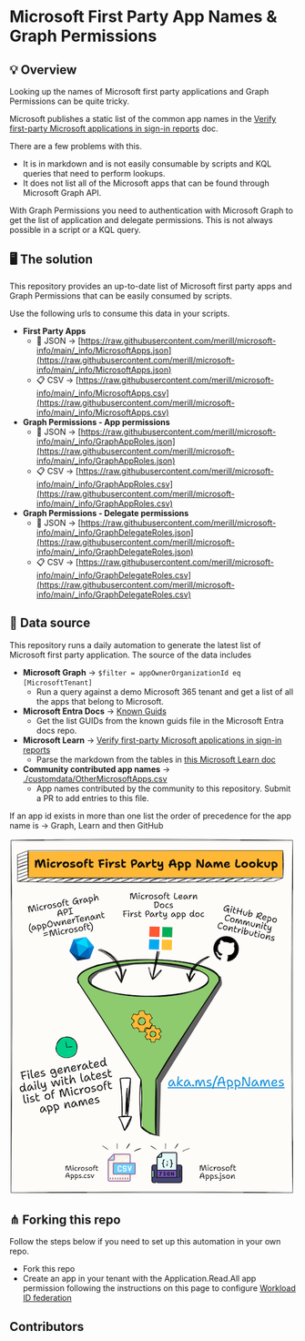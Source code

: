 # Microsoft First Party App Names & Graph Permissions

## 💡 Overview

Looking up the names of Microsoft first party applications and Graph Permissions can be quite tricky.

Microsoft publishes a static list of the common app names in the [Verify first-party Microsoft applications in sign-in reports](https://learn.microsoft.com/troubleshoot/azure/active-directory/verify-first-party-apps-sign-in) doc.

There are a few problems with this.

* It is in markdown and is not easily consumable by scripts and KQL queries that need to perform lookups.
* It does not list all of the Microsoft apps that can be found through Microsoft Graph API.

With Graph Permissions you need to authentication with Microsoft Graph to get the list of application and delegate permissions. This is not always possible in a script or a KQL query.

## 🖥️ The solution

This repository provides an up-to-date list of Microsoft first party apps and Graph Permissions that can be easily consumed by scripts.

Use the following urls to consume this data in your scripts.

* **First Party Apps**
  * :diamond_shape_with_a_dot_inside: JSON → [https://raw.githubusercontent.com/merill/microsoft-info/main/_info/MicrosoftApps.json](https://raw.githubusercontent.com/merill/microsoft-info/main/_info/MicrosoftApps.json)
  * :clipboard:  CSV → [https://raw.githubusercontent.com/merill/microsoft-info/main/_info/MicrosoftApps.csv](https://raw.githubusercontent.com/merill/microsoft-info/main/_info/MicrosoftApps.csv)
* **Graph Permissions - App permissions**
  * :diamond_shape_with_a_dot_inside: JSON → [https://raw.githubusercontent.com/merill/microsoft-info/main/_info/GraphAppRoles.json](https://raw.githubusercontent.com/merill/microsoft-info/main/_info/GraphAppRoles.json)
  * :clipboard:  CSV → [https://raw.githubusercontent.com/merill/microsoft-info/main/_info/GraphAppRoles.csv](https://raw.githubusercontent.com/merill/microsoft-info/main/_info/GraphAppRoles.csv)
* **Graph Permissions - Delegate permissions**
  * :diamond_shape_with_a_dot_inside: JSON → [https://raw.githubusercontent.com/merill/microsoft-info/main/_info/GraphDelegateRoles.json](https://raw.githubusercontent.com/merill/microsoft-info/main/_info/GraphDelegateRoles.json)
  * :clipboard:  CSV → [https://raw.githubusercontent.com/merill/microsoft-info/main/_info/GraphDelegateRoles.csv](https://raw.githubusercontent.com/merill/microsoft-info/main/_info/GraphDelegateRoles.csv)

## 📘 Data source

This repository runs a daily automation to generate the latest list of Microsoft first party application. The source of the data includes

* **Microsoft Graph** → `$filter = appOwnerOrganizationId eq [MicrosoftTenant]`
  * Run a query against a demo Microsoft 365 tenant and get a list of all the apps that belong to Microsoft.
* **Microsoft Entra Docs** → [Known Guids](https://github.com/MicrosoftDocs/entra-docs/blob/main/.docutune/dictionaries/known-guids.json)
  * Get the list GUIDs from the known guids file in the Microsoft Entra docs repo.
* **Microsoft Learn** → [Verify first-party Microsoft applications in sign-in reports](https://learn.microsoft.com/troubleshoot/azure/active-directory/verify-first-party-apps-sign-in)
  * Parse the markdown from the tables in [this Microsoft Learn doc](https://learn.microsoft.com/troubleshoot/azure/active-directory/verify-first-party-apps-sign-in)
* **Community contributed app names** → [./customdata/OtherMicrosoftApps.csv](/customdata/OtherMicrosoftApps.csv)
  *  App names contributed by the community to this repository. Submit a PR to add entries to this file.

If an app id exists in more than one list the order of precedence for the app name is → Graph, Learn and then GitHub

![Image with a funnel illustrating the three data sources and the two output files.](/assets/overview.png)

## ⋔ Forking this repo

Follow the steps below if you need to set up this automation in your own repo.
* Fork this repo
* Create an app in your tenant with the Application.Read.All app permission following the instructions on this page to configure [Workload ID federation](https://github.com/marketplace/actions/azure-ad-workload-identity-federation)

## Contributors

<!-- ALL-CONTRIBUTORS-LIST:START - Do not remove or modify this section -->
<!-- prettier-ignore-start -->
<!-- markdownlint-disable -->

<!-- markdownlint-restore -->
<!-- prettier-ignore-end -->

<!-- ALL-CONTRIBUTORS-LIST:END -->


